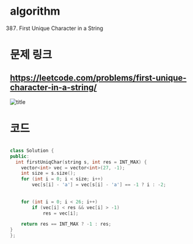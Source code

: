 ﻿# algorithm 
387. First Unique Character in a String
  
  
  
  
# 문제 링크  
## https://leetcode.com/problems/first-unique-character-in-a-string/

![title](https://github.com/jungmin3834/algorithm/blob/master/image/first-unique-character-in-a-string.png)

# 코드

```cpp

class Solution {
public:
  int firstUniqChar(string s, int res = INT_MAX) {
	vector<int> vec = vector<int>(27, -1);
	int size = s.size();
	for (int i = 0; i < size; i++)
		vec[s[i] - 'a'] = vec[s[i] - 'a'] == -1 ? i : -2;
	
		
	for (int i = 0; i < 26; i++)
		if (vec[i] < res && vec[i] > -1)
			res = vec[i];

	return res == INT_MAX ? -1 : res;
}
};

```
